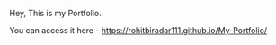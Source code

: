 Hey, This is my Portfolio.

You can access it here -  https://rohitbiradar111.github.io/My-Portfolio/
